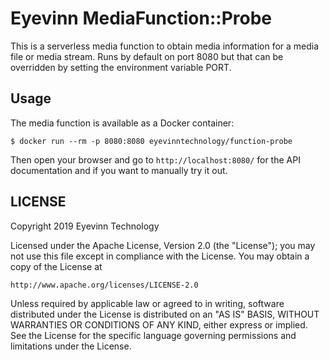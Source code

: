 # Eyevinn MediaFunction::Probe

This is a serverless media function to obtain media information for a media file or media stream. Runs by default on port 8080 but that can be overridden by setting the environment variable PORT.

## Usage

The media function is available as a Docker container:

```
$ docker run --rm -p 8080:8080 eyevinntechnology/function-probe
```

Then open your browser and go to `http://localhost:8080/` for the API documentation and if you want to manually try it out.

## LICENSE

Copyright 2019 Eyevinn Technology
  
Licensed under the Apache License, Version 2.0 (the "License");
you may not use this file except in compliance with the License.
You may obtain a copy of the License at

    http://www.apache.org/licenses/LICENSE-2.0

Unless required by applicable law or agreed to in writing, software
distributed under the License is distributed on an "AS IS" BASIS,
WITHOUT WARRANTIES OR CONDITIONS OF ANY KIND, either express or implied.
See the License for the specific language governing permissions and
limitations under the License.
